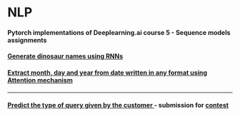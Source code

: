 # NLP
#### Pytorch implementations of Deeplearning.ai course 5 - Sequence models assignments
#### <a href="https://github.com/eonr/NLP/blob/master/Dino.ipynb">  Generate dinosaur names using RNNs</a><br>
#### <a href="https://github.com/eonr/NLP/blob/master/Date_Extractor.ipynb">  Extract month, day and year from date written in any format using Attention mechanism</a>
_____________
#### <a href="https://github.com/eonr/NLP/blob/master/Query_classifier.ipynb">  Predict the type of query given by the customer </a> - submission for <a href="https://cerebro.sdslabs.co/competitions/hypothesis/problems/hypothesis">contest</a>
